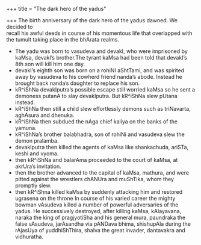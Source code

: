 +++
title = "The dark hero of the yadus"

+++
The birth anniversary of the dark hero of the yadus dawned. We decided
to  
recall his awful deeds in course of his momentous life that overlapped
with the tumult taking place in the bhArata realms.  

- The yadu was born to vasudeva and devakI, who were imprisoned by
kaMsa, devakI’s brother.The tyrant kaMsa had been told that devakI’s 8th
son will kill him one day.  
- devakI’s eighth son was born on a rohiNI aShtTami, and was spirited
away by vasudeva to his cowherd friend nanda’s abode. Instead he brought
back nanda’s daughter to replace his son.  
- kR^iShNa devakIputra’s possible escape still worried kaMsa so he sent
a demoness putanA to slay devakIputra. But kR^iShNa slew pUtana
instead.  
- kR^iShNa then still a child slew effortlessly demons such as
triNavarta, aghAsura and dhenuka. 
- kR^iShNa then subdued the nAga chief
kaliya on the banks of the yamuna.  
- kR^iShNa’s brother balabhadra, son of rohiNi and vasudeva slew the
demon pralamba.  
- devakIputra then killed the agents of kaMsa like shankachuda, ariSTa,
keshi and vyoma.  
- then kR^iShNa and balarAma proceeded to the court of kaMsa, at
akrUra’s invitation.  
- then the brother advanced to the capital of kaMsa, mathura, and were
pitted against the wrestlers chANUra and muShTika, whom they promptly
slew.  
- then kR^iShna killed kaMsa by suddenly attacking him and restored
ugrasena on the throne In course of his varied career the mighty bowman
vAsudeva killed a number of powerful adversaries of the yadus. He
successively destroyed, after killing kaMsa, kAlayavana, naraka the king
of pragjyotiSha and his general mura, paundraka the false vAsudeva,
jarAsandha via pANDava bhima, shishupAla during the rAjasUya of
yuddhiShThira, shalva the great invader, dantavakra and vidhuratha.
